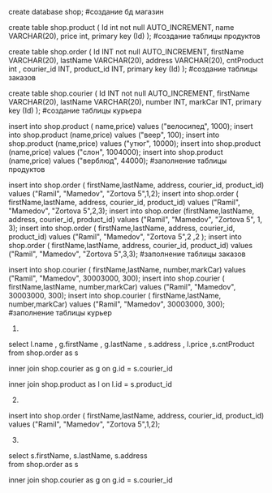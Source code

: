 create database shop; #создание бд магазин

create table shop.product ( 
	Id int not null AUTO_INCREMENT,
	name VARCHAR(20),
	price int,
    primary key (Id)
);     #создание таблицы продуктов 

create table shop.order ( 
	Id INT not null AUTO_INCREMENT,
	firstName VARCHAR(20),
    lastName VARCHAR(20),
	address VARCHAR(20),
    cntProduct int ,
	courier_id INT,
	product_id INT,
    primary key (Id)
);     #создание таблицы заказов 

create table shop.courier ( 
	Id INT not null AUTO_INCREMENT,
	firstName VARCHAR(20),
    lastName VARCHAR(20),
    number INT,
    markCar INT,
    primary key (Id)
);     #создание таблицы курьера

insert into shop.product ( name,price) values ("велосипед", 1000); 
insert into shop.product (name,price) values ("веер", 100); 
insert into shop.product (name,price) values ("утюг", 10000); 
insert into shop.product (name,price) values ("слон", 1004000); 
insert into shop.product (name,price) values ("верблюд", 44000);   #заполнение таблицы продуктов 

insert into shop.order ( firstName,lastName, address, courier_id, product_id) values ("Ramil", "Mamedov", "Zortova 5",1,2); 
insert into shop.order ( firstName,lastName, address, courier_id, product_id) values ("Ramil", "Mamedov", "Zortova 5",2,3); 
insert into shop.order (firstName,lastName, address, courier_id, product_id) values ("Ramil", "Mamedov", "Zortova 5", 1, 3); 
insert into shop.order ( firstName,lastName, address, courier_id, product_id) values ("Ramil", "Mamedov", "Zortova 5",2 ,2 ); 
insert into shop.order ( firstName,lastName, address, courier_id, product_id) values ("Ramil", "Mamedov", "Zortova 5",3,3);  #заполнение таблицы заказов 

insert into shop.courier ( firstName,lastName, number,markCar) values ("Ramil", "Mamedov", 30003000, 300); 
insert into shop.courier ( firstName,lastName, number,markCar) values ("Ramil", "Mamedov", 30003000, 300); 
insert into shop.courier ( firstName,lastName, number,markCar) values ("Ramil", "Mamedov", 30003000, 300); #заполнение таблицы курьер 

1)

select l.name , g.firstName , g.lastName , s.address , l.price ,s.cntProduct
from shop.order as s

inner join shop.courier as g
on g.id = s.courier_id

inner join shop.product as l
on l.id = s.product_id

2)

insert into shop.order ( firstName,lastName, address, courier_id, product_id) values ("Ramil", "Mamedov", "Zortova 5",1,2); 

3)
select s.firstName, s.lastName, s.address  
from shop.order as s

inner join shop.courier as g
on g.id = s.courier_id

